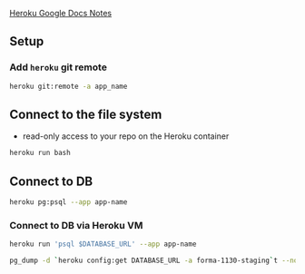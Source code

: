 [Heroku Google Docs Notes](https://docs.google.com/document/d/1aOMytpQx8f9KCJkV1RNIFqS9r2-p_K1Tvkul4M0iHZo/edit)

## Setup

### Add `heroku` git remote

```bash
heroku git:remote -a app_name
```

## Connect to the file system

-   read-only access to your repo on the Heroku container

```bash
heroku run bash
```

## Connect to DB

```bash
heroku pg:psql --app app-name
```

### Connect to DB via Heroku VM

```bash
heroku run 'psql $DATABASE_URL' --app app-name
```

```bash
pg_dump -d `heroku config:get DATABASE_URL -a forma-1130-staging`t --no-owner --no-acl -Fc -f f.dump
```
